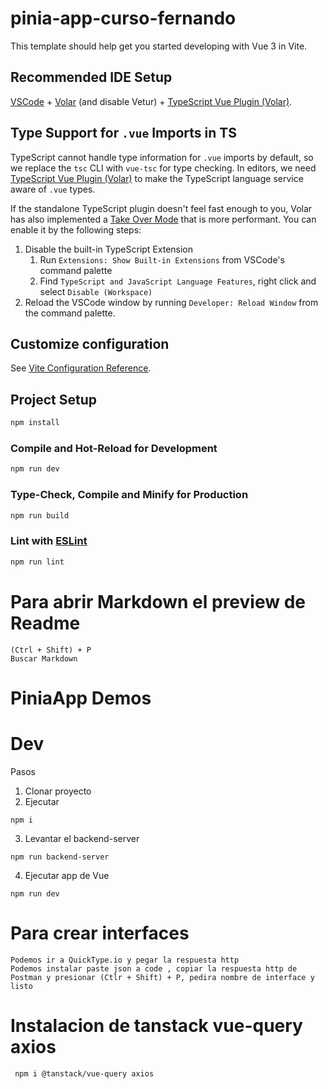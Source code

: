 # pinia-app-curso-fernando

This template should help get you started developing with Vue 3 in Vite.

## Recommended IDE Setup

[VSCode](https://code.visualstudio.com/) + [Volar](https://marketplace.visualstudio.com/items?itemName=Vue.volar) (and disable Vetur) + [TypeScript Vue Plugin (Volar)](https://marketplace.visualstudio.com/items?itemName=Vue.vscode-typescript-vue-plugin).

## Type Support for `.vue` Imports in TS

TypeScript cannot handle type information for `.vue` imports by default, so we replace the `tsc` CLI with `vue-tsc` for type checking. In editors, we need [TypeScript Vue Plugin (Volar)](https://marketplace.visualstudio.com/items?itemName=Vue.vscode-typescript-vue-plugin) to make the TypeScript language service aware of `.vue` types.

If the standalone TypeScript plugin doesn't feel fast enough to you, Volar has also implemented a [Take Over Mode](https://github.com/johnsoncodehk/volar/discussions/471#discussioncomment-1361669) that is more performant. You can enable it by the following steps:

1. Disable the built-in TypeScript Extension
    1) Run `Extensions: Show Built-in Extensions` from VSCode's command palette
    2) Find `TypeScript and JavaScript Language Features`, right click and select `Disable (Workspace)`
2. Reload the VSCode window by running `Developer: Reload Window` from the command palette.

## Customize configuration

See [Vite Configuration Reference](https://vitejs.dev/config/).

## Project Setup

```sh
npm install
```

### Compile and Hot-Reload for Development

```sh
npm run dev
```

### Type-Check, Compile and Minify for Production

```sh
npm run build
```

### Lint with [ESLint](https://eslint.org/)

```sh
npm run lint
```

# Para abrir Markdown el preview de Readme

```
(Ctrl + Shift) + P 
Buscar Markdown
```

# PiniaApp Demos

# Dev

Pasos

1. Clonar proyecto
2. Ejecutar

```
npm i
```

3. Levantar el backend-server
```
npm run backend-server
```

4. Ejecutar app de Vue

```
npm run dev
```

# Para crear interfaces

```
Podemos ir a QuickType.io y pegar la respuesta http 
Podemos instalar paste json a code , copiar la respuesta http de Postman y presionar (Ctlr + Shift) + P, pedira nombre de interface y listo
```

# Instalacion de tanstack vue-query axios 

```
 npm i @tanstack/vue-query axios
```


